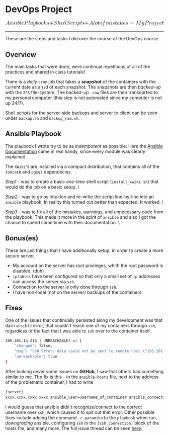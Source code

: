 # DevOps Project

![formula for success](./code.png)

---

These are the steps and tasks I did over the course of the DevOps course.

## Overview

The main tasks that were done, were continual repetitions of all of the practices and shared in class tutorials!

There is a *daily* `cron` job that takes a **snapshot** of the containers with the current date as an *id* of each snapshot. The snapshots are then *backed-up* with the `ZFS` file-system. The backed-up `.raw` files are then transoprted to my personal computer (this step is not automated since my computer is not up 24/7).

Shell scripts for the server-side backups and server to client can be seen under `backup.sh` and `backup_raw.sh`.

## Ansible Playbook

The plaubook I wrote try to be as *indempotent* as possible. Here the [Ansible Documentation](http://docs.ansible.com) came in real handy, since every module was clearly explained.

The `XWiki`'s are installed via a compact distribution, that contains all of the `tomcat8` and `pgsql` dependecies.

*Step1* - was to create a basic *one-time* shell script (`install_xwiki.sh`) that would do the job on a basic setup. \

*Step2* - was to go by intuition and re-write the script line-by-line into an `ansible` playbook. In reality this turned out better than expected. It worked. \

*Step3* - was to fix all of the mistakes, warnings, and unnecessary code from the playbook. This made it more in the spirit of `ansible` and also I got the chance to spend some time with their documentation. \

## Bonus(es)

These are just things that I have additionally setup, in order to create a more secure server.

- My account on the server has root privileges, whith the root password is disabled. (duh)
- `iptables` have been configured so that only a small set of `ip` addresses can access the server via `ssh`.
- Connection to the server is only done through `ssh`.
- I have non-local (not on the server) backups of the containers.

## Fixes

One of the issues that continually persisted along my development was that darn `ansible` error, that couldn't reach one of my containers through `ssh`, regardless of the fact that I was able to `ssh` over to the container itself.

``` bash
195.201.14.216 | UNREACHABLE! => {
    "changed": false, 
    "msg": "SSH Error: data could not be sent to remote host \"195.201.14.216\". Make sure this host can be reached over ssh", 
    "unreachable": true
}
```

After looking onver some issues on **GitHub**, I saw that others had something similar to me. The fix is this - in the `ansible-hosts` file, next to the address of the problematic container, I had to write

``` bash
[server]
xxxx.xxxx.xxxx.xxxx ansible_user=username_of_container ansible_connection=ssh
```

I would guess that ansible didn't recognize/connect to the correct username over `ssh`, which caused it to spit out that error. Other possible fixes include adding the command `-c paramiko` to the `playbook` when run, *downgrading* ansible, configuring `ssh` in the `[ssh_connection]` block of the hosts file, and many more. The full issue thread can be seen [here](https://github.com/ansible/ansible/issues/15321).
